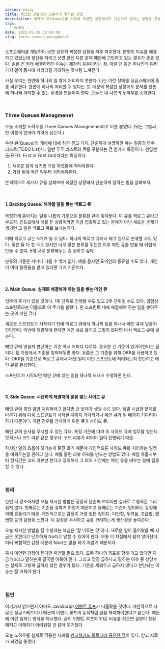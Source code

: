 ```yaml
---
series: essay
title: 복잡한 상황에서 단순하게 일하는 방법
description: 세가지 큐(Queue)를 사용해 복잡한 상황에서도 단순하게 일하는 방법을 공유합니다.
tags:
  - 에세이
date: 2022-02-20 23:00:00
slug: three-queues-managmenet
---
```


소프트웨어를 개발하다 보면 굉장히 복잡한 상황을 자주 마주한다. 분명히 이슈를 해결하고 있었는데 정신을 차리고 보면 완전 다른 문제 때문에 고민하고 있는 경우가 종종 있다. 슬픈 건 원래 해결하려던 이슈는 제자리 걸음이라는 점. 이럴 땐 몸은 하나인데 여러가지 일이 동시에 처리되길 기대하는 것처럼 느껴진다.

사실 우리는 한번에 하나의 일 밖에 처리하지 못한다. 나는 이런 상태를 싱글스레드에 종종 비유한다. 한번에 하나씩 처리할 수 있다는 것. 때문에 복잡한 상황에도 문제를 한번에 하나씩 처리할 수 있는 환경을 만들어야 한다. 오늘은 내 나름의 노하우를 소개한다.

<br/>

### Three Queues Managmenet

오늘 소개할 노하우를 Three Queues Managmenet라고 이름 붙였다. (뭐든 그럴싸한 이름이 있어야 기억에 남는다.)

우선 큐(Queue)의 개념에 대해 잠깐 짚고 가자. 단순하게 설명하면 큐는 일종의 투두 리스트(TODO List)다. 일반 투두 리스트와 큐를 구분하는 건 한가지 특징이다. 선입선출(FIFO: First In First Out)이라는 특징이다.

1. 새로운 일이 생기면 가장 아랫줄에 적어야한다.
2. 가장 위에 적은 일부터 처리해야한다.

본격적으로 세가지 큐를 살펴보며 복잡한 상황에서 단순하게 일하는 법을 살펴보자.

<br/>

#### 1. Backlog Queue: 해야할 일을 쌓는 백로그 큐

복잡하게 쏟아지는 일을 나름의 기준으로 분류된 큐에 쌓아둔다. 이 큐를 백로그 큐라고 부르자. 인트로에서 예를 든 상황이라면 지금 집중하고 있는 문제가 아닌 새로운 문제가 생기면 그 일은 백로그 큐로 보내는거다.

이때 백로그 큐는 N개가 될 수 있다. 하나의 백로그 큐에서 태그 등으로 분류할 수도 있다. 혹은 둘 다 할 수도 있지만 너무 많은 분류를 두는건 이후 메인 큐를 만들 때 어렵게 만들 수 있다. 5개 내로 분류해두는 걸 권하고 싶다.

분류의 기준은 저마다 다를 수 밖에 없다. 예를 들자면 도메인의 종류일 수도 있다. 개인이 여러 플랫폼을 맡고 있다면 그게 기준이다.

<br/>

#### 2. Main Queue: 실제로 해결해야 하는 일을 쌓는 메인 큐

업무의 주기가 있을 것이다. 1주 단위로 진행할 수도 있고 2주 단위일 수도 있다. 경험상 스프린트라는 이름으로 이 주기를 불렀다. 한 스프린트 내에 해결해야 하는 일을 쌓아두는 곳이 메인 큐다.

새로운 스프린트가 시작되기 전에 백로그 큐에서 하나씩 일을 꺼내서 메인 큐에 넣을지 판단한다. 이번에 해결해야 한다면 메인 큐로 옮기고 그렇지 않다면 다시 백로그 큐에 넣는다.

메인 큐에 넣을지 판단하는 기준 역시 저마다 다르다. 중요한 건 기준이 있어야한다는 점이다. 팀 차원에서 기준을 정의해두면 좋다. 요즘은 그 기준을 위해 OKR을 사용하고 있다. OKR을 기준으로 백로그 큐에서 꺼낸 일이 이번 스프린트에 처리되는지 판단하고 메인 큐를 완성한다.

스프린트가 시작되면 메인 큐에 있는 일을 하나씩 꺼내서 수행하면 된다.

<br/>

#### 3. Side Queue: 시급하게 해결해야 일을 쌓는 사이드 큐

메인 큐에 쌓인 일만 처리해라고 한다면 큰 문제가 생길 수도 있다. 정말 시급한 문제를 다루기 위해 다음 스프린트가 시작될 때까지 기다리거나 메인 큐가 빌 때까지 기다려야하기 때문이다. 이런 경우를 방지하기 위한 큐가 사이드 큐.

메인 큐의 순서를 무시할 수 있는 큐다. 특정 기준에 따라 이 사이드 큐에 업무를 쌓는다. 핫픽스나 코드 리뷰 같은 경우다. 코드 리뷰가 되어야 일이 진행되기 때문.

하지만 일의 흐름이 끊기는게 좋진 않기 때문에 개인적으론 사이드 큐를 처리하는 일정을 비워두는걸 권하고 싶다. 예를 들면 리뷰 아워를 만드는 방법도 있다. 매일 아홉시부터 한시간은 코드 리뷰만 한다고 정의해서 그 외의 시간에는 메인 큐를 비우는 일에 집중할 수 있다.

<br/>

### 정리

한번 더 강조하자면 오늘 제시한 방법은 굉장히 단순해 보이지만 실제로 수행하긴 그리 쉽지 않다. 첫째로는 기준을 정하기 어렵기 때문이고 둘째로는 기준이 있더라도 감정에 의해 흔들리기 때문. 개인적으로는 감정이 가장 힘든 점이다. 미안함, 두려움, 조급함, 찝찝함 등의 감정을 느낀다. 이 감정을 무시하고 큐를 관리하는게 생산성을 높여준다.

오늘 제시한 방법을 잘 수행하는 핵심은 '잘 미루는 것'이다. 새로운 일이 들어왔을 때 지금은 못한다고 단호하게 No라고 말할 수 있어야 한다. 보통 이 지점에서 쉽지 않아진다. 여러 복합적인 감정 때문에 No라는 말을 하기 어렵기 때문이다.

혹시 미안한 감정이 든다면 미안할 필요 없다. 모두 하나의 목표를 향해 가고 있다면 지금 No라고 말하는게 결국엔 이득이 된다. 그리고 당장 급하다고 말하는 이슈 중 상당수는 실제로 그렇게 급하지 않은 경우가 많다. 기준을 세워두고 급하지 않다고 판단되는 이슈는 잘 미뤄야 한다.

<br/>

### 첨언

여기까지 읽으면서 아마도 JavaScript [이벤트 루프](https://ko.javascript.info/event-loop)가 떠올랐을 것이다. 개인적으로 사람은 싱글스레드이기 때문에 이벤트 루프의 동작처럼 일을 처리해야한다고 믿는다. 때문에 이런 일하는 방식을 제시했다. 굳이 이벤트 루프와 1:1로 비유를 섞으면 설명이 장황해지고 이해하기 어려워질 것 같아 포기했다.

오늘 노하우를 실제로 적용한 사례를 [뱅크샐러드 블로그에 공유한 적](https://blog.banksalad.com/tech/grow-fearlessly/)이 있다. 참고 자료가 되었음 좋겠다.
